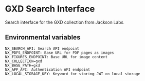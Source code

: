 # GXD Search Interface

Search interface for the GXD collection from Jackson Labs.

## Environmental variables

```
NX_SEARCH_API: Search API endpoint
NX_PDFS_ENDPOINT: Base URL for PDF pages as images
NX_FIGURES_ENDPOINT: Base URL for image content
NX_COLLECTION=gxd
NX_BASE_PATH=gxd
NX_APP_API: Authentication API endpoint
NX_LOCAL_STORAGE_KEY: Keyword for storing JWT on local storage
```

